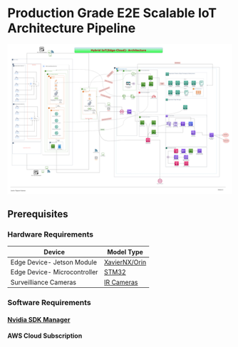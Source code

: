 # Production Grade E2E Scalable IoT Architecture Pipeline

<p align="center" >
	<img src="assets/arch.png" width="1000">
</p>

## Prerequisites

### Hardware Requirements

| Device                       | Model Type                                                                                        |
| ---------------------------- | ------------------------------------------------------------------------------------------------- |
| Edge Device- Jetson Module   | [XavierNX/Orin](https://www.nvidia.com/en-gb/autonomous-machines/embedded-systems/jetson-orin/)   |
| Edge Device- Microcontroller | [STM32](https://www.st.com/en/microcontrollers-microprocessors/stm32-32-bit-arm-cortex-mcus.html) |
| Surveilliance Cameras        | [IR Cameras](https://www.e-consystems.com/gige-cameras/sony-starvis-imx662-2mp-ip67-camera.asp)   |

### Software Requirements 

#### [Nvidia SDK Manager](https://developer.nvidia.com/sdk-manager)
#### AWS Cloud Subscription


